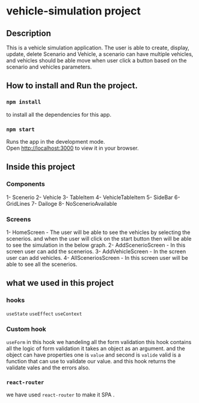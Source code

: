 # vehicle-simulation project

## Description

This is a vehicle simulation application. The user is  able to create, display, update, delete Scenario and Vehicle, a
scenario can have multiple vehicles, and vehicles should be able move when user click a button
based on the scenario and vehicles parameters.

## How to install and Run the project.

### `npm install`

to install all the dependencies for this app.

### `npm start`

Runs the app in the development mode.\
Open [http://localhost:3000](http://localhost:3000) to view it in your browser.

## Inside this project

### Components 

1- Scenerio
2- Vehicle 
3- TableItem
4- VehicleTableItem
5- SideBar 
6- GridLines
7- Dailoge
8- NoScenerioAvailable

### Screens

1- HomeScreen - The user will be able to see the vehicles by selecting the scenerios. and when the user will click on the start button then will be able    to see the simulation in the below graph. 
2- AddScenerioScreen  - In this screen user can add the scenerios. 
3- AddVehicleScreen  - In the screen user can add vehicles.
4- AllSceneriosScreen - In this screen user will be able to see all the scenerios.

## what we used in this project

### hooks

`useState`
`useEffect`
`useContext`

### Custom hook

`useForm` in this hook we handeling all the form validation this hook contains all the logic of form validation it takes an object as an argument.
and the object can have properties one is `value` and second is `valide` valid is a function that can use to validate our value. and this hook returns the validate vales and the errors also.

### `react-router`

we have used `react-router` to make it SPA .
